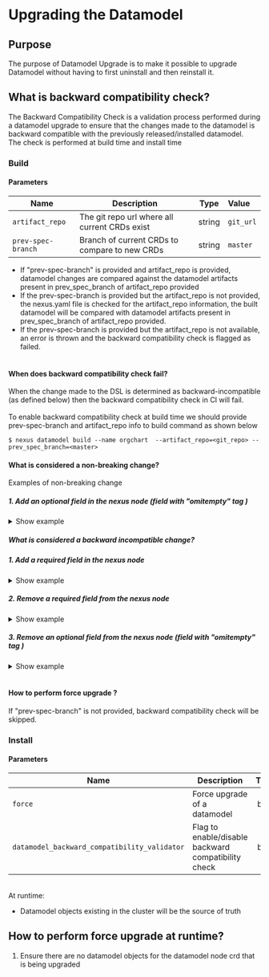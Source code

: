 # Upgrading the Datamodel

## Purpose

The purpose of Datamodel Upgrade is to make it possible to upgrade Datamodel without having to first uninstall and then reinstall it.

## What is backward compatibility check?
The Backward Compatibility Check is a validation process performed during a datamodel upgrade to ensure that the changes made to the datamodel is backward compatible with the previously released/installed datamodel.
<br> The check is performed at build time and install time


### Build
#### Parameters

| Name               | Description                                   |  Type  | Value     |
|--------------------|-----------------------------------------------|:------:|:----------|
| `artifact_repo`    | The git repo url where all current CRDs exist | string | `git_url` |
| `prev-spec-branch` | Branch of current CRDs to compare to new CRDs | string | `master`  |

* If "prev-spec-branch" is provided and artifact_repo is provided, datamodel changes are compared against the datamodel artifacts present in prev_spec_branch of artifact_repo provided
*  If the prev-spec-branch is provided but the artifact_repo is not provided, the nexus.yaml file is checked for the artifact_repo information, the built datamodel will be compared with datamodel artifacts present in prev_spec_branch of artifact_repo provided.
*  If the prev-spec-branch is provided but the artifact_repo is not available, an error is thrown and the backward compatibility check is flagged as failed.
<br></br>  
#### When does backward compatibility check fail?
When the change made to the DSL is determined as backward-incompatible (as defined below) then the backward compatibility check in CI will fail.<br>
<br> To enable backward compatibility check at build time we should provide prev-spec-branch and artifact_repo info to build command as shown below<br>
```
$ nexus datamodel build --name orgchart  --artifact_repo=<git_repo> --prev_spec_branch=<master>
```
#### What is considered a non-breaking change?
Examples of non-breaking change
#####  1. Add an optional field in the nexus node (field with "omitempty" tag )

<details>
<summary>Show example</summary>

1. Add an optional field called `Location` (field with `omitempty` tag) in the node
    ```
    type Leader struct {
        // Tags "Root" as a node in datamodel graph
        nexus.Node

       Name          string
       Designation   string
       DirectReports Manager `nexus:"children"`
    +  Location      string  `json:"location,omitempty"`
    }

2. Rebuild your datamodel
   ```
   nexus datamodel build --name orgchart --prev_spec_branch=master
   ```

   Now, the build would succeed

</details>

[//]: # (#####  2. Modify the REST APIs URIs)

[//]: # ()
[//]: # (<details>)

[//]: # (<summary>Show example</summary>)

[//]: # ()
[//]: # (1. Remove the GET URI from the spec)

[//]: # (    ```shell)

[//]: # (   var LeaderRestAPISpec = nexus.RestAPISpec{)

[//]: # (    Uris: []nexus.RestURIs{)

[//]: # (    -   {)

[//]: # (    -       Uri:     "/leader/{root.Leader}",)

[//]: # (    -       Methods: nexus.DefaultHTTPMethodsResponses,)

[//]: # (    -   },)

[//]: # (        {)

[//]: # (            Uri:     "/leaders",)

[//]: # (            Methods: nexus.HTTPListResponse,)

[//]: # (        },)

[//]: # (    },)

[//]: # (   })

[//]: # ()
[//]: # (   // nexus-rest-api-gen:LeaderRestAPISpec)

[//]: # (   type Leader struct {)

[//]: # (      nexus.Node    Name          string)

[//]: # (      Designation   string)

[//]: # (      DirectReports Manager `nexus:"children"`)

[//]: # (      Location      string  `json:"location,omitempty"`)

[//]: # (   })

[//]: # ()
[//]: # (2. Rebuild your datamodel)

[//]: # (   ```)

[//]: # (   nexus datamodel build --name orgchart --prev_spec_branch master)

[//]: # (   ```)

[//]: # ()
[//]: # (   Now, the build would succeed)

[//]: # ()
[//]: # (</details>)

[//]: # ()
[//]: # (#####  3. Modify the REST APIs annotation)

[//]: # ()
[//]: # (<details>)

[//]: # (<summary>Show example</summary>)

[//]: # ()
[//]: # (1. Rename the `nexus-rest-api-gen` annotation spec from `LeaderRestAPISpec` to `NewLeaderRestAPISpec`)

[//]: # ()
[//]: # (   ```shell)

[//]: # (   var NewLeaderRestAPISpec = nexus.RestAPISpec{)

[//]: # (    Uris: []nexus.RestURIs{)

[//]: # (        {)

[//]: # (            Uri:     "/leaders",)

[//]: # (            Methods: nexus.HTTPListResponse,)

[//]: # (        },)

[//]: # (    },)

[//]: # (   })

[//]: # ()
[//]: # (   // nexus-rest-api-gen:NewLeaderRestAPISpec <==)

[//]: # (   type Leader struct {    )

[//]: # (      nexus.Node    Name          string)

[//]: # (      Designation   string)

[//]: # (      DirectReports Manager `nexus:"children"`)

[//]: # (      Location      string  `json:"location,omitempty"`)

[//]: # (   })

[//]: # ()
[//]: # (2. Rebuild your datamodel)

[//]: # (   ```)

[//]: # (   nexus datamodel build --name orgchart --prev_spec_branch master)

[//]: # (   ```)

[//]: # ()
[//]: # (   Now, the build would succeed)

[//]: # ()
[//]: # (</details>)

[//]: # (<br>)

##### What is considered a backward incompatible change?

#####  1. Add a required field in the nexus node

<details>
<summary>Show example</summary>

1. Add a required field called `AdditionalField` in the existing nexus node
   ```
    type Leader struct {
        // Tags "Root" as a node in datamodel graph
        nexus.Node

        Name            string
        Designation     int
        DirectReports   Manager `nexus:"children"`
        Location        string  `json:"location,omitempty"`
    +   AdditionalField string
    }

2. Rebuild the datamodel
   ```
   nexus datamodel build --name orgchart 
   ```

   Now, the build would fail and display the incompatible changes as shown below.
   ```
   panic: Error occurred when checking datamodel compatibility: datamodel upgrade failed due to incompatible datamodel changes: \n"
   time="2023-01-24T12:21:56+05:30" level=error msg="\t >  detected changes in model stored in leaders.root.orgchart.org\n"
   time="2023-01-24T12:21:56+05:30" level=error msg="\t > \n"
   time="2023-01-24T12:21:56+05:30" level=error msg="\t > spec changes: \n"
   time="2023-01-24T12:21:56+05:30" level=error msg="\t > /spec/versions/name=v1/schema/openAPIV3Schema/properties/spec/required\n"
   time="2023-01-24T12:21:56+05:30" level=error msg="\t >   + one required field added:\n"
   time="2023-01-24T12:21:56+05:30" level=error msg="\t >     - additionalField\n"
   time="2023-01-24T12:21:56+05:30" level=error msg="\t >     \n"
   time="2023-01-24T12:21:56+05:30" level=error msg="\t >   \n"
   time="2023-01-24T12:21:56+05:30" level=error msg="\t > \n"
   time="2023-01-24T12:21:56+05:30" level=error msg="\t > \n"
   time="2023-01-24T12:21:56+05:30" level=error msg="\t > \n"

3. Use the `—force=true` flag to ignore any build failures and obtain successful code generation.
   ```
   nexus datamodel build --name orgchart --force=true
   ```

</details>

#####  2. Remove a required field from the nexus node

<details>
<summary>Show example</summary>

1. Remove a required field called `AdditionalField` from the `Leader` node
   ```
    type Leader struct {
        // Tags "Root" as a node in datamodel graph
        nexus.Node

        Name            string
        Designation     int
        DirectReports   Manager `nexus:"children"`
        Location        string  `json:"location,omitempty"`
    -   AdditionalField string
    }

2. Rebuild the datamodel
   ```
   nexus datamodel build --name orgchart 
   ```

   Now, the build would fail and display the incompatible changes as shown below.

   ```
   panic: Error occurred when checking datamodel compatibility: datamodel upgrade failed due to incompatible datamodel changes: \n"
   time="2023-01-24T14:08:00+05:30" level=error msg="\t >  detected changes in model stored in leaders.root.orgchart.org\n"
   time="2023-01-24T14:08:00+05:30" level=error msg="\t > \n"
   time="2023-01-24T14:08:00+05:30" level=error msg="\t > spec changes: \n"
   time="2023-01-24T14:08:00+05:30" level=error msg="\t > /spec/versions/name=v1/schema/openAPIV3Schema/properties/spec/properties\n"
   time="2023-01-24T14:08:00+05:30" level=error msg="\t >   - one field removed:\n"
   time="2023-01-24T14:08:00+05:30" level=error msg="\t >     additionalField:\n"
   time="2023-01-24T14:08:00+05:30" level=error msg="\t >       type: string\n"
   time="2023-01-24T14:08:00+05:30" level=error msg="\t >     \n"
   time="2023-01-24T14:08:00+05:30" level=error msg="\t >   \n"
   time="2023-01-24T14:08:00+05:30" level=error msg="\t > \n"
   time="2023-01-24T14:08:00+05:30" level=error msg="\t > /spec/versions/name=v1/schema/openAPIV3Schema/properties/spec/required\n"
   time="2023-01-24T14:08:00+05:30" level=error msg="\t >   - one required field removed:\n"
   time="2023-01-24T14:08:00+05:30" level=error msg="\t >     - additionalField\n"
   time="2023-01-24T14:08:00+05:30" level=error msg="\t >     \n"
   time="2023-01-24T14:08:00+05:30" level=error msg="\t >   \n"
   time="2023-01-24T14:08:00+05:30" level=error msg="\t > \n"
   time="2023-01-24T14:08:00+05:30" level=error msg="\t > \n"
   time="2023-01-24T14:08:00+05:30" level=error msg="\t > \n"

3. Use the `—force=true` flag to ignore any build failures and obtain successful code generation.
   ```
   nexus datamodel build --name orgchart --force=true
   ```

</details>

#####  3. Remove an optional field from the nexus node (field with "omitempty" tag )

<details>
<summary>Show example</summary>

1. Remove an optional field called `Location` from the `Leader` node
   ```
    type Leader struct {
        // Tags "Root" as a node in datamodel graph
        nexus.Node

        Name            string
        Designation     int
        DirectReports   Manager `nexus:"children"`
    -   Location        string  `json:"location,omitempty"`
    }

2. Rebuild the datamodel
   ```
   nexus datamodel build --name orgchart 
   ```

   Now, the build would fail and display the incompatible changes as shown below.

   ```
   panic: Error occurred when checking datamodel compatibility: datamodel upgrade failed due to incompatible datamodel changes: \n"
   time="2023-01-24T20:56:26+05:30" level=error msg="\t >  detected changes in model stored in leaders.root.orgchart.org\n"
   time="2023-01-24T20:56:26+05:30" level=error msg="\t > \n"
   time="2023-01-24T20:56:26+05:30" level=error msg="\t > spec changes: \n"
   time="2023-01-24T20:56:26+05:30" level=error msg="\t > /spec/versions/name=v1/schema/openAPIV3Schema/properties/spec/properties\n"
   time="2023-01-24T20:56:26+05:30" level=error msg="\t >   - one field removed:\n"
   time="2023-01-24T20:56:26+05:30" level=error msg="\t >     location:\n"
   time="2023-01-24T20:56:26+05:30" level=error msg="\t >       type: string\n"
   time="2023-01-24T20:56:26+05:30" level=error msg="\t >     \n"
   time="2023-01-24T20:56:26+05:30" level=error msg="\t >   \n"
   time="2023-01-24T20:56:26+05:30" level=error msg="\t > \n"
   time="2023-01-24T20:56:26+05:30" level=error msg="\t > \n"
   time="2023-01-24T20:56:26+05:30" level=error msg="\t > \n"

3. Use the `—force=true` flag to ignore any build failures and obtain successful code generation.
   ```
   nexus datamodel build --name orgchart --force=true
   ```

</details>

<br>

#### How to perform force upgrade ?
If "prev-spec-branch" is not provided, backward compatibility check will be skipped.

### Install

#### Parameters

| Name                                         | Description                                         | Type | Value   |
|----------------------------------------------|-----------------------------------------------------|:----:|:--------|
| `force`                                      | Force upgrade of a datamodel                        | bool | `false` |
| `datamodel_backward_compatibility_validator` | Flag to enable/disable backward compatibility check | bool | `false` |


<br>At runtime:<br>
* Datamodel objects existing in the cluster will be the source of truth 



## How to perform force upgrade at runtime?
1. Ensure there are no datamodel objects for the datamodel node crd that is being upgraded





